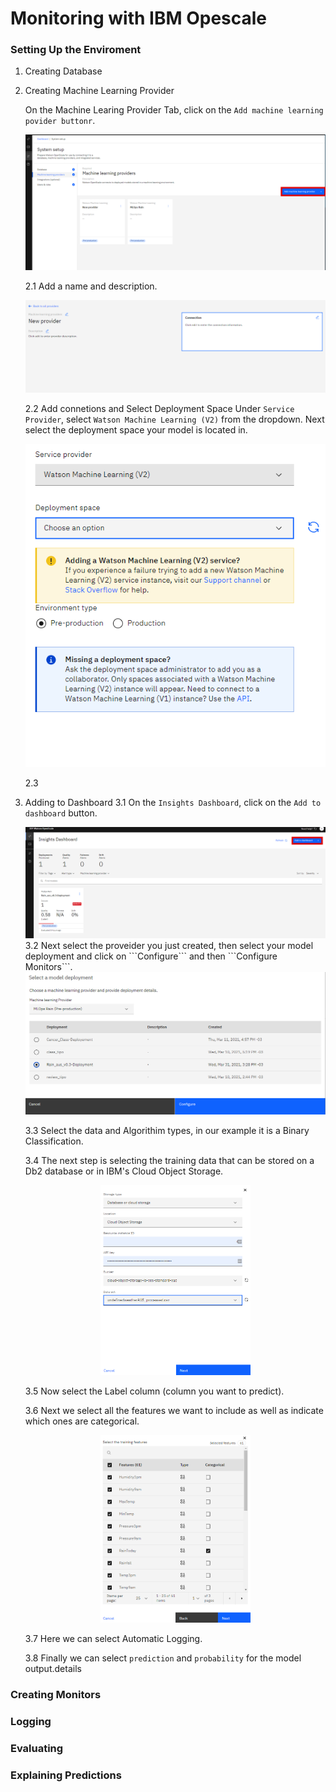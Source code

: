 # Monitoring with IBM Opescale

### Setting Up the Enviroment
1. Creating Database

2. Creating Machine Learning Provider

    On the Machine Learing Provider Tab, click on the ```Add machine learning povider buttonr```.
    <div style="text-align:center"><img src="../assets/Openscale/Capture2.PNG" alt="drawing" /></div>

    2.1 Add a name and description.

    <div style="text-align:center"><img src="../assets/Openscale/Capture3.PNG" alt="drawing" /></div>

    2.2 Add connetions and Select Deployment Space
    Under ```Service Provider```, select ```Watson Machine Learning (V2)``` from the dropdown. Next select the deployment space your model is located in.
    <div style="text-align:center"><img src="../assets/Openscale/Capture4.PNG" alt="drawing" /></div>
  
    2.3

3. Adding to Dashboard
    3.1 On the ```Insights Dashboard```, click on the ```Add to dashboard``` button.
    <div style="text-align:center"><img src="../assets/Openscale/Capture5.PNG" alt="drawing" /></div>
    3.2 Next select the proveider you just created, then select your model deployment and click on ```Configure``` and then ```Configure Monitors```.

     <div style="text-align:center"><img src="../assets/Openscale/Capture6.PNG" alt="drawing" /></div>

    3.3 Select the data and Algorithim types, in our example it is a Binary Classification.

    3.4 The next step is selecting the training data that can be stored on a Db2 database or in IBM's Cloud Object Storage.

     <div style="text-align:center"><img src="../assets/Openscale/Capture7.PNG" alt="drawing" width=50%/></div>

    3.5 Now select the Label column (column you want to predict).
    
    3.6 Next we select all the features we want to include as well as indicate which ones are categorical.
    <div style="text-align:center"><img src="../assets/Openscale/Capture8.PNG" alt="drawing" width=50%/></div>

    3.7 Here we can select Automatic Logging.

    3.8 Finally we can select ```prediction``` and ```probability``` for the model output.details


### Creating Monitors

### Logging 

### Evaluating 

### Explaining Predictions